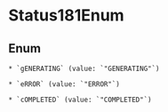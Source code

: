 
# Status181Enum

## Enum


    * `gENERATING` (value: `"GENERATING"`)

    * `eRROR` (value: `"ERROR"`)

    * `cOMPLETED` (value: `"COMPLETED"`)



